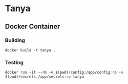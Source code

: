 # Tanya

## Docker Container

### Building

```
docker build -t tanya .
```

### Testing

```
docker run -it --rm -v $(pwd)/config:/app/config:ro -v $(pwd)/secrets:/app/secrets:ro tanya
```
